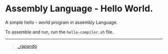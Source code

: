 # Assembly Language - Hello World.

A simple hello - world program in assembly Language.

To assemble and run, run the `hello-compiler.sh` file.

---

> [_rapando](https://twitter.com/_rapando)